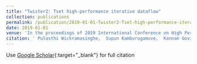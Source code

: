 ```yaml
---
title: "Twister2: Tset high-performance iterative dataflow"
collection: publications
permalink: /publication/2019-01-01-Twister2-Tset-high-performance-iterative-dataflow
date: 2019-01-01
venue: 'In the proceedings of 2019 International Conference on High Performance Big Data and Intelligent Systems (HPBD&amp;IS)'
citation: ' Pulasthi Wickramasinghe,  Supun Kamburugamuve,  Kannan Govindarajan,  Vibhatha Abeykoon,  Chathura Widanage,  Niranda Perera,  Ahmet Uyar,  Gurhan Gunduz,  Selahattin Akkas,  Geoffrey Fox, &quot;Twister2: Tset high-performance iterative dataflow.&quot; In the proceedings of 2019 International Conference on High Performance Big Data and Intelligent Systems (HPBD&amp;IS), 2019.'
---
```

Use [Google Scholar](https://scholar.google.com/scholar?q=Twister2:+Tset+high+performance+iterative+dataflow){:target="_blank"} for full citation
